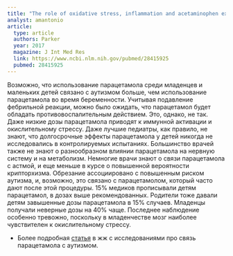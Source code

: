 ```yaml
---
title: "The role of oxidative stress, inflammation and acetaminophen exposure from birth to early childhood in the induction of autism"
analyst: amantonio
article:
  type: article
  authors: Parker
  year: 2017
  magazine: J Int Med Res
  link: https://www.ncbi.nlm.nih.gov/pubmed/28415925
  pubmed: 28415925
---
```


Возможно, что использование парацетамола среди младенцев и маленьких детей связано с аутизмом больше, чем использование парацетамола во время беременности.
Учитывая подавление фебрильной реакции, можно было ожидать, что парацетамол будет обладать противовоспалительным действием. Это, однако, не так. Даже низкие дозы парацетамола приводят к иммунной активации и окислительному стрессу.
Даже лучшие педиатры, как правило, не знают, что долгосрочные эффекты парацетамола у детей никогда не исследовались в контролируемых испытаниях. Большинство врачей также не знают о разнообразном влиянии парацетамола на нервную систему и на метаболизм. Немногие врачи знают о связи парацетамола с астмой, и еще меньше в курсе о повышенной вероятности крипторхизма.
Обрезание ассоциировано с повышенным риском аутизма, и, возможно, это связано с парацетамолом, который часто дают после этой процедуры.
15% медиков прописывали детям парацетамол, в дозах выше рекомендованных. Родители тоже давали детям завышенные дозы парацетамола в 15% случаев. Младенцы получали неверные дозы на 40% чаще. Последнее наблюдение особенно тревожно, поскольку в младенчестве мозг наиболее чувствителен к окислительному стрессу.
- Более подробная [статья](https://malyshi.livejournal.com/61131870.html) в жж с исследованиями про связь парацетамола с аутизмом.
